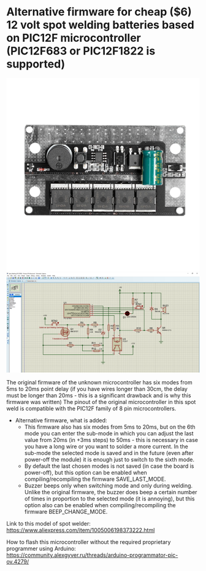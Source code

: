 # Alternative firmware for cheap ($6) 12 volt spot welding batteries based on PIC12F microcontroller (PIC12F683 or PIC12F1822 is supported)

[![leap-splash](./Image/DIY-Spot-Welder-Kit-Portable-12V-Battery-Storage-Spots-Welding-Machine-Printed-Circuit-Board-Welding-Equipment.jpg_Q90.jpg_.jpg?raw=true)](123)
[![leap-splash](./Image/Spot_Welding_PIC12F683-Proteus-8-Professional-Schematic-Capture-28.11.2023-14_20_44.png?raw=true)](123)

The original firmware of the unknown microcontroller has six modes from 5ms to 20ms point delay (if you have wires longer than 30cm, the delay must be longer than 20ms - this is a significant drawback and is why this firmware was written)
The pinout of the original microcontroller in this spot weld is compatible with the PIC12F family of 8 pin microcontrollers.

* Alternative firmware, what is added:
    *  This firmware also has six modes from 5ms to 20ms, but on the 6th mode you can enter the sub-mode in which you can adjust the last value from 20ms (in +3ms steps) to 50ms - this is necessary in case you have a long wire or you want to solder a more current. In the sub-mode the selected mode is saved and in the future (even after power-off the module) it is enough just to switch to the sixth mode.
    *  By default the last chosen modes is not saved (in case the board is power-off), but this option can be enabled when compiling/recompiling the firmware SAVE_LAST_MODE.
    *  Buzzer beeps only when switching mode and only during welding. Unlike the original firmware, the buzzer does beep a certain number of times in proportion to the selected mode (it is annoying), but this option also can be enabled when compiling/recompiling the firmware BEEP_CHANGE_MODE.

Link to this model of spot welder:
https://www.aliexpress.com/item/1005006198373222.html

How to flash this microcontroller without the required proprietary programmer using Arduino:
https://community.alexgyver.ru/threads/arduino-programmator-pic-ov.4279/
